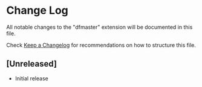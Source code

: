 # Change Log

All notable changes to the "dfmaster" extension will be documented in this file.

Check [Keep a Changelog](http://keepachangelog.com/) for recommendations on how to structure this file.

## [Unreleased]

- Initial release